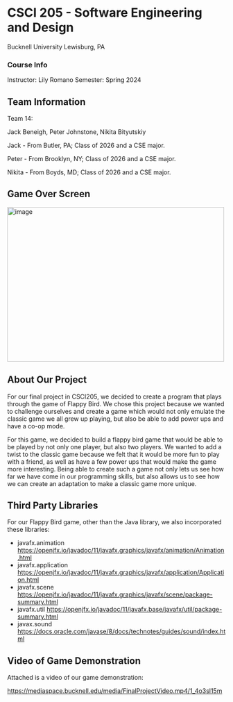 # CSCI 205 - Software Engineering and Design
Bucknell University
Lewisburg, PA
### Course Info
Instructor: Lily Romano
Semester: Spring 2024
## Team Information
Team 14:

Jack Beneigh, Peter Johnstone, Nikita Bityutskiy

Jack - From Butler, PA; Class of 2026 and a CSE major.

Peter - From Brooklyn, NY; Class of 2026 and a CSE major.

Nikita - From Boyds, MD; Class of 2026 and a CSE major.

## Game Over Screen 
<img width="500" height="356" alt="image" src="https://github.com/user-attachments/assets/899291b1-1847-4e76-afe5-56590f94765c" />


## About Our Project
For our final project in CSCI205, we decided to create a program that plays through
the game of Flappy Bird. We chose this project because we wanted to challenge ourselves 
and create a game which would not only emulate the classic game we all grew up playing, 
but also be able to add power ups and have a co-op mode. 

For this game, we decided to build a flappy bird game that would be able to be played by 
not only one player, but also two players. We wanted to add a twist to the classic game 
because we felt that it would be more fun to play with a friend, as well as have a few power
ups that would make the game more interesting. Being able to create such a game not only lets 
us see how far we have come in our programming skills, but also allows us to see how we can create
an adaptation to make a classic game more unique.

## Third Party Libraries
For our Flappy Bird game, other than the Java library, we also incorporated these libraries:
- javafx.animation https://openjfx.io/javadoc/11/javafx.graphics/javafx/animation/Animation.html
- javafx.application https://openjfx.io/javadoc/11/javafx.graphics/javafx/application/Application.html
- javafx.scene https://openjfx.io/javadoc/11/javafx.graphics/javafx/scene/package-summary.html
- javafx.util https://openjfx.io/javadoc/11/javafx.base/javafx/util/package-summary.html
- javax.sound https://docs.oracle.com/javase/8/docs/technotes/guides/sound/index.html

## Video of Game Demonstration
Attached is a video of our game demonstration:


https://mediaspace.bucknell.edu/media/FinalProjectVideo.mp4/1_4o3sl15m


